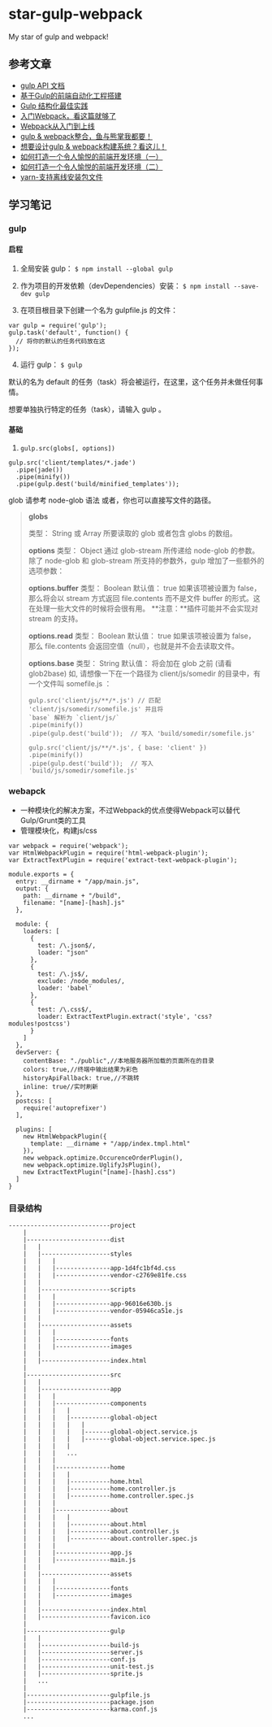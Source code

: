 # star-gulp-webpack
My star of gulp and webpack!

## 参考文章

- [gulp API 文档](http://www.gulpjs.com.cn/docs/api/)
- [基于Gulp的前端自动化工程搭建](http://mrzhang123.github.io/2016/09/07/gulpUse/)
- [Gulp 结构化最佳实践](http://gold.xitu.io/post/57bc5429128fe1005f99367e)
- [入门Webpack，看这篇就够了](http://www.jianshu.com/p/42e11515c10f)
- [Webpack从入门到上线](http://yincheng.site/webpack)
- [gulp & webpack整合，鱼与熊掌我都要！](http://www.jianshu.com/p/9724c47b406c)
- [想要设计gulp & webpack构建系统？看这儿！](http://www.jianshu.com/p/2cc6a22c9ecc)
- [如何打造一个令人愉悦的前端开发环境（一）](http://gold.xitu.io/post/57c659918ac24700635c0164)
- [如何打造一个令人愉悦的前端开发环境（二）](http://gold.xitu.io/post/57c940687db2a2007885b035)
- [yarn-支持离线安装包文件](https://yarnpkg.com/en/docs/install#windows-tab)

## 学习笔记

### gulp

#### 启程

1. 全局安装 gulp：
`$ npm install --global gulp`

2. 作为项目的开发依赖（devDependencies）安装：
`$ npm install --save-dev gulp`

3. 在项目根目录下创建一个名为 gulpfile.js 的文件：
```
var gulp = require('gulp');
gulp.task('default', function() {
  // 将你的默认的任务代码放在这
});
```
4. 运行 gulp：
`$ gulp`

默认的名为 default 的任务（task）将会被运行，在这里，这个任务并未做任何事情。

想要单独执行特定的任务（task），请输入 gulp <task> <othertask>。

#### 基础

1. `gulp.src(globs[, options])`

```
gulp.src('client/templates/*.jade')
  .pipe(jade())
  .pipe(minify())
  .pipe(gulp.dest('build/minified_templates'));
```
glob 请参考 node-glob 语法 或者，你也可以直接写文件的路径。

> **globs**
> 
> 类型： String 或 Array
> 所要读取的 glob 或者包含 globs 的数组。
> 
> **options**
> 类型： Object
> 通过 glob-stream 所传递给 node-glob 的参数。
> 除了 node-glob 和 glob-stream 所支持的参数外，gulp 增加了一些额外的选项参数：
> 
> **options.buffer**
> 类型： Boolean 默认值： true
> 如果该项被设置为 false，那么将会以 stream 方式返回 file.contents 而不是文件 
> buffer 的形式。这在处理一些大文件的时候将会很有用。
> **注意：**插件可能并不会实现对 stream 的支持。
> 
> **options.read**
> 类型： Boolean 默认值： true
> 如果该项被设置为 false， 那么 file.contents 
> 会返回空值（null），也就是并不会去读取文件。
> 
> **options.base**
> 类型： String 默认值： 将会加在 glob 之前 (请看 glob2base)
> 如, 请想像一下在一个路径为 client/js/somedir 的目录中，有一个文件叫 
> somefile.js ：
> 
> ```
> gulp.src('client/js/**/*.js') // 匹配 'client/js/somedir/somefile.js' 并且将 
> `base` 解析为 `client/js/`
> .pipe(minify())
> .pipe(gulp.dest('build'));  // 写入 'build/somedir/somefile.js'
> 
> gulp.src('client/js/**/*.js', { base: 'client' })
> .pipe(minify())
> .pipe(gulp.dest('build'));  // 写入 'build/js/somedir/somefile.js'
> ```

### webapck
- 一种模块化的解决方案，不过Webpack的优点使得Webpack可以替代Gulp/Grunt类的工具
- 管理模块化，构建js/css

```
var webpack = require('webpack');
var HtmlWebpackPlugin = require('html-webpack-plugin');
var ExtractTextPlugin = require('extract-text-webpack-plugin');

module.exports = {
  entry: __dirname + "/app/main.js",
  output: {
    path: __dirname + "/build",
    filename: "[name]-[hash].js"
  },

  module: {
    loaders: [
      {
        test: /\.json$/,
        loader: "json"
      },
      {
        test: /\.js$/,
        exclude: /node_modules/,
        loader: 'babel'
      },
      {
        test: /\.css$/,
        loader: ExtractTextPlugin.extract('style', 'css?modules!postcss')
      }
    ]
  },
  devServer: {
    contentBase: "./public",//本地服务器所加载的页面所在的目录
    colors: true,//终端中输出结果为彩色
    historyApiFallback: true,//不跳转
    inline: true//实时刷新
  },
  postcss: [
    require('autoprefixer')
  ],

  plugins: [
    new HtmlWebpackPlugin({
      template: __dirname + "/app/index.tmpl.html"
    }),
    new webpack.optimize.OccurenceOrderPlugin(),
    new webpack.optimize.UglifyJsPlugin(),
    new ExtractTextPlugin("[name]-[hash].css")
  ]
}
```

### 目录结构

```
----------------------------project
    |
    |-----------------------dist
    |   |
    |   |-------------------styles
    |   |   |
    |   |   |---------------app-1d4fc1bf4d.css
    |   |   |---------------vendor-c2769e81fe.css
    |   |
    |   |-------------------scripts
    |   |   |
    |   |   |---------------app-96016e630b.js
    |   |   |---------------vendor-05946ca51e.js
    |   |
    |   |-------------------assets
    |   |   |
    |   |   |---------------fonts
    |   |   |---------------images
    |   |
    |   |-------------------index.html
    |
    |-----------------------src
    |   |
    |   |-------------------app
    |   |   |
    |   |   |---------------components
    |   |   |   |
    |   |   |   |-----------global-object
    |   |   |   |   |
    |   |   |   |   |-------global-object.service.js
    |   |   |   |   |-------global-object.service.spec.js
    |   |   |   |
    |   |   |   ...
    |   |   |
    |   |   |---------------home
    |   |   |   |
    |   |   |   |-----------home.html
    |   |   |   |-----------home.controller.js
    |   |   |   |-----------home.controller.spec.js
    |   |   |
    |   |   |---------------about
    |   |   |   |
    |   |   |   |-----------about.html
    |   |   |   |-----------about.controller.js
    |   |   |   |-----------about.controller.spec.js
    |   |   |
    |   |   |---------------app.js
    |   |   |---------------main.js
    |   |
    |   |-------------------assets
    |   |   |
    |   |   |---------------fonts
    |   |   |---------------images
    |   |
    |   |-------------------index.html
    |   |-------------------favicon.ico
    |
    |-----------------------gulp
    |   |
    |   |-------------------build-js
    |   |-------------------server.js
    |   |-------------------conf.js
    |   |-------------------unit-test.js
    |   |-------------------sprite.js
    |   ...
    |
    |-----------------------gulpfile.js
    |-----------------------package.json
    |-----------------------karma.conf.js
    ...

```